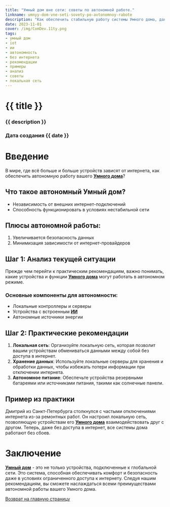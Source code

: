 ```yaml
---
title: "Умный дом вне сети: советы по автономной работе."
linkname: umnyy-dom-vne-seti-sovety-po-avtonomnoy-rabote
description: "Как обеспечить стабильную работу системы Умного дома, даже когда интернет отключен или нестабилен."
date: 2023-11-01
cover: /img/ComDev.11ty.png
tags:
- умный дом
- iot
- ии
- автономность
- без интернета
- рекомендации
- примеры
- анализ
- советы
- локальная сеть
---
```


# {{ title }}
### {{ description }}
### Дата создания {{ date }}

# Введение

В мире, где всё больше и больше устройств зависят от интернета, как обеспечить автономную работу вашего **[Умного дома](/)**?

## Что такое автономный Умный дом?

* Независимость от внешних интернет-подключений
* Способность функционировать в условиях нестабильной сети

## Плюсы автономной работы:

1. Увеличивается безопасность данных
2. Минимизация зависимости от интернет-провайдеров

## Шаг 1: Анализ текущей ситуации

Прежде чем перейти к практическим рекомендациям, важно понимать, какие устройства и функции **[Умного дома](/)** могут работать в автономном режиме.

### Основные компоненты для автономности:

* Локальные контроллеры и серверы
* Устройства с встроенным **[ИИ](/)**
* Автономные источники энергии

## Шаг 2: Практические рекомендации

1. **Локальная сеть**: Организуйте локальную сеть, которая позволит вашим устройствам обмениваться данными между собой без доступа в интернет.
2. **Хранение данных**: Используйте локальные серверы для хранения и обработки данных, чтобы избежать потери информации при отключении интернета.
3. **Автономное питание**: Обеспечьте устройства резервными батареями или источниками питания, такими как солнечные панели.

## Пример из практики

Дмитрий из Санкт-Петербурга столкнулся с частыми отключениями интернета из-за ремонтных работ. Он настроил локальную сеть, позволяющую устройствам его **[Умного дома](/)** взаимодействовать друг с другом. Теперь, даже без доступа в интернет, все системы дома работают без сбоев.

# Заключение

**[Умный дом](/)** - это не только устройства, подключенные к глобальной сети. Это система, способная обеспечивать комфорт и безопасность даже в условиях ограниченного доступа к интернету. Следуя нашим рекомендациям, вы сможете наслаждаться всеми преимуществами автономной работы вашего Умного дома.

[Возврат на главную страницу](/)